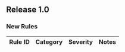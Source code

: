 ## Release 1.0

### New Rules

 Rule ID | Category | Severity | Notes 
---------|----------|----------|-------